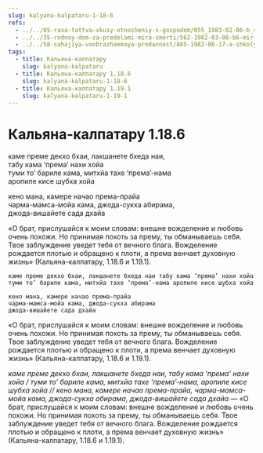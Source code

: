 ```yaml
---
slug: kalyana-kalpataru-1-18-6
refs:
  - ../../05-rasa-tattva-vkusy-otnosheniy-s-gospodom/055_1983-02-06-b_sridharmj_ontologiya_lubvi.md
  - ../../35-rodnoy-dom-za-predelami-mira-smerti/562-1982-03-08-b6-mir-vozhdeleniya-i-mir-lyubvi.md
  - ../../58-sahajiya-voobrazhaemaya-predannost/885-1982-06-17-a-shkoly-sahadzhii-i-majavady-prizvany-izolirovat-zabluzhdayushhihsya-ot-vajshnavov.md
tags:
  - title: Кальяна-калпатару
    slug: kalyana-kalpataru
  - title: Кальяна-калпатару 1.18.6
    slug: kalyana-kalpataru-1-18-6
  - title: Кальяна-калпатару 1.19.1
    slug: kalyana-kalpataru-1-19-1
---
```


# Кальяна-калпатару 1.18.6

каме преме декхо бхаи, лакшанете бхеда наи,\
табу кама ‘према’ нахи хойа\
туми то’ бариле кама, митхйа тахе ‘према’-нама\
аропиле кисе шубха хойа

кено мана, камере начао према-прайа\
чарма-мамса-мойа кама, джода-сукха абирама,\
джода-вишайете сада дхайа

«О брат, прислушайся к моим словам: внешне вожделение и любовь очень похожи. Но принимая похоть за прему, ты обманываешь себя. Твое заблуждение уведет тебя от вечного блага. Вожделение рождается плотью и обращено к плоти, а према венчает духовную жизнь» (Кальяна-калпатару, 1.18.6 и 1.19.1).


    каме преме декхо бхаи, лакшанете бхеда наи табу кама ‘према’ нахи хойа
    туми то’ бариле кама, митхйа тахе ‘према’-нама аропиле кисе шубха хойа

    кено мана, камере начао према-прайа
    чарма-мамса-мойа кама, джода-сукха абирама
    джода-вишайете сада дхайа

«О брат, прислушайся к моим словам: внешне вожделение и любовь очень похожи. Но принимая похоть за прему, ты обманываешь себя. Твое заблуждение уведет тебя от вечного блага. Вожделение рождается плотью и обращено к плоти, а према венчает духовную жизнь» (Кальяна-калпатару, 1.18.6 и 1.19.1).

*каме преме декхо бхаи, лакшанете бхеда наи, табу кама ‘према’ нахи хойа / туми то’ бариле кама, митхйа тахе ‘према’-нама, аропиле кисе шубха хойа // кено мана, камере начао према-прайа, чарма-мамса-мойа кама, джода-сукха абирама, джода-вишайете сада дхайа* — «О брат, прислушайся к моим словам: внешне вожделение и любовь очень похожи. Но принимая похоть за прему, ты обманываешь себя. Твое заблуждение уведет тебя от вечного блага. Вожделение рождается плотью и обращено к плоти, а према венчает духовную жизнь» (Кальяна-калпатару, 1.18.6 и 1.19.1).

